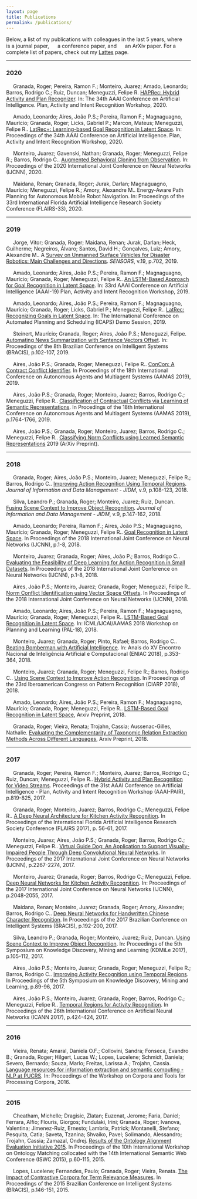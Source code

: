 ```yaml
---
layout: page
title: Publications
permalink: /publications/
---
```


Below, a list of my publications with colleagues in the last 5 years, where <img src="https://raw.githubusercontent.com/rogergranada/rogergranada.github.io/master/images/jo.svg" width="15" height="15"/> is a journal paper, <img src="https://raw.githubusercontent.com/rogergranada/rogergranada.github.io/master/images/cf.svg" width="15" height="15"/> a conference paper, and <img src="https://raw.githubusercontent.com/rogergranada/rogergranada.github.io/master/images/ot.svg" width="15" height="15"/> an ArXiv paper. For a complete list of papers, check out my [Lattes](http://lattes.cnpq.br/8302681523696256) page.

---
### 2020

<img src="https://raw.githubusercontent.com/rogergranada/rogergranada.github.io/master/images/cf.svg" width="15" height="15"/> Granada, Roger; Pereira, Ramon F.; Monteiro, Juarez; Amado, Leonardo; Barros, Rodrigo C.; Ruiz, Duncan; Meneguzzi, Felipe R. [HAPRec: Hybrid Activity and Plan Recognizer](https://arxiv.org/abs/2004.13482). In: The 34th AAAI Conference on Artificial Intelligence. Plan, Activity and Intent Recognition Workshop, 2020.

<img src="https://raw.githubusercontent.com/rogergranada/rogergranada.github.io/master/images/cf.svg" width="15" height="15"/> Amado, Leonardo; Aires, João P.S.; Pereira, Ramon F.; Magnaguagno, Maurício; Granada, Roger; Licks, Gabriel P.; Marcon, Mateus; Meneguzzi, Felipe R.. [LatRec+: Learning-based Goal Recognition in Latent Space](https://www.youtube.com/watch?v=lSgvye2erHk). In: Proceedings of the 34th AAAI Conference on Artificial Intelligence. Plan, Activity and Intent Recognition Workshop, 2020.

<img src="https://raw.githubusercontent.com/rogergranada/rogergranada.github.io/master/images/cf.svg" width="15" height="15"/> Monteiro, Juarez; Gavenski, Nathan; Granada, Roger; Meneguzzi, Felipe R.; Barros, Rodrigo C.. [Augmented Behavioral Cloning from Observation](https://arxiv.org/abs/2004.13529). In: Proceedings of the 2020 International Joint Conference on Neural Networks (IJCNN), 2020.

<img src="https://raw.githubusercontent.com/rogergranada/rogergranada.github.io/master/images/cf.svg" width="15" height="15"/> Maidana, Renan; Granada, Roger; Jurak, Darlan; Magnaguagno, Maurício; Meneguzzi, Felipe R.; Amory, Alexandre M.. Energy-Aware Path Planning for Autonomous Mobile Robot Navigation. In: Proceedings of the 33rd International Florida Artificial Intelligence Research Society Conference (FLAIRS-33), 2020.

---
### 2019

<img src="https://raw.githubusercontent.com/rogergranada/rogergranada.github.io/master/images/jo.svg" width="15" height="15"/> Jorge, Vitor; Granada, Roger; Maidana, Renan; Jurak, Darlan; Heck, Guilherme; Negreiros, Álvaro; Santos, David H.; Gonçalves, Luiz; Amory, Alexandre M.. A [Survey on Unmanned Surface Vehicles for Disaster Robotics: Main Challenges and Directions](http://https://www.mdpi.com/1424-8220/19/3/702). *SENSORS*, v.19, p.702, 2019.

<img src="https://raw.githubusercontent.com/rogergranada/rogergranada.github.io/master/images/cf.svg" width="15" height="15"/> Amado, Leonardo; Aires, João P.S.; Pereira, Ramon F.; Magnaguagno, Maurício; Granada, Roger; Meneguzzi, Felipe R.. [An LSTM-Based Approach for Goal Recognition in Latent Space](http://www.planrec.org/PAIR/Resources.html). In: 33rd AAAI Conference on Artificial Intelligence (AAAI-19) Plan, Activity and Intent Recognition Workshop, 2019.

<img src="https://raw.githubusercontent.com/rogergranada/rogergranada.github.io/master/images/cf.svg" width="15" height="15"/> Amado, Leonardo; Aires, João P.S.; Pereira, Ramon F.; Magnaguagno, Maurício; Granada, Roger; Licks, Gabriel P.; Meneguzzi, Felipe R.. [LatRec: Recognizing Goals in Latent Space](http://www.meneguzzi.eu/felipe/pubs/icaps-latrec-demo-2019.pdf). In: The International Conference on Automated Planning and Scheduling (ICAPS) Demo Session, 2019.

<img src="https://raw.githubusercontent.com/rogergranada/rogergranada.github.io/master/images/cf.svg" width="15" height="15"/> Steinert, Maurício; Granada, Roger; Aires, João P.S.; Meneguzzi, Felipe. [Automating News Summarization with Sentence Vectors Offset](https://doi.org/10.1109/BRACIS.2019.00027). In: Proceedings of the 8th Brazilian Conference on Intelligent Systems (BRACIS), p.102-107, 2019.


<img src="https://raw.githubusercontent.com/rogergranada/rogergranada.github.io/master/images/cf.svg" width="15" height="15"/> Aires, João P.S.; Granada, Roger; Meneguzzi, Felipe R.. [ConCon: A Contract Conflict Identifier](http://www.ifaamas.org/Proceedings/aamas2019/pdfs/p2327.pdf). In Proceedings of the 18th International Conference on Autonomous Agents and Multiagent Systems (AAMAS 2019), 2019.

<img src="https://raw.githubusercontent.com/rogergranada/rogergranada.github.io/master/images/cf.svg" width="15" height="15"/> Aires, João P.S.; Granada, Roger; Monteiro, Juarez; Barros, Rodrigo C.; Meneguzzi, Felipe R.. [Classification of Contractual Conflicts via Learning of Semantic Representations](http://www.ifaamas.org/Proceedings/aamas2019/pdfs/p1764.pdf). In Procedings of the 18th International Conference on Autonomous Agents and Multiagent Systems (AAMAS 2019), p.1764-1766, 2019.

<img src="https://raw.githubusercontent.com/rogergranada/rogergranada.github.io/master/images/ot.svg" width="15" height="15"/> Aires, João P.S.; Granada, Roger; Monteiro, Juarez; Barros, Rodrigo C.; Meneguzzi, Felipe R.. [Classifying Norm Conflicts using Learned Semantic Representations](https://arxiv.org/abs/1906.02121) 2019 (ArXiv Preprint).

---
### 2018

<img src="https://raw.githubusercontent.com/rogergranada/rogergranada.github.io/master/images/jo.svg" width="15" height="15"/> Granada, Roger; Aires, João P.S.; Monteiro, Juarez; Meneguzzi, Felipe R.; Barros, Rodrigo C.. [Improving Action Recognition Using Temporal Regions](http://https://periodicos.ufmg.br/index.php/jidm/issue/view/655). *Journal of Information and Data Management - JIDM*, v.9, p.108-123, 2018.

<img src="https://raw.githubusercontent.com/rogergranada/rogergranada.github.io/master/images/jo.svg" width="15" height="15"/> Silva, Leandro P.; Granada, Roger; Monteiro, Juarez; Ruiz, Duncan. [Fusing Scene Context to Improve Object Recognition](http://https://periodicos.ufmg.br/index.php/jidm/issue/view/655). *Journal of Information and Data Management - JIDM*, v.9, p.147-162, 2018.

<img src="https://raw.githubusercontent.com/rogergranada/rogergranada.github.io/master/images/cf.svg" width="15" height="15"/> Amado, Leonardo; Pereira, Ramon F.; Aires, João P.S.; Magnaguagno, Maurício; Granada, Roger; Meneguzzi, Felipe R.. [Goal Recognition in Latent Space](http://https://ieeexplore.ieee.org/document/8489653). In Proceedings of the 2018 International Joint Conference on Neural Networks (IJCNN), p.1-8, 2018.

<img src="https://raw.githubusercontent.com/rogergranada/rogergranada.github.io/master/images/cf.svg" width="15" height="15"/> Monteiro, Juarez; Granada, Roger; Aires, João P.; Barros, Rodrigo C.. [Evaluating the Feasibility of Deep Learning for Action Recognition in Small Datasets](http://https://ieeexplore.ieee.org/document/8489297). In Proceedings of the 2018 International Joint Conference on Neural Networks (IJCNN), p.1-8, 2018.

<img src="https://raw.githubusercontent.com/rogergranada/rogergranada.github.io/master/images/cf.svg" width="15" height="15"/> Aires, João P.S.; Monteiro, Juarez; Granada, Roger; Meneguzzi, Felipe R.. [Norm Conflict Identification using Vector Space Offsets](http://https://ieeexplore.ieee.org/document/8489119). In Proceedings of the 2018 International Joint Conference on Neural Networks (IJCNN), 2018.

<img src="https://raw.githubusercontent.com/rogergranada/rogergranada.github.io/master/images/cf.svg" width="15" height="15"/> Amado, Leonardo; Aires, João P.S.; Pereira, Ramon F.; Magnaguagno, Maurício; Granada, Roger; Meneguzzi, Felipe R.. [LSTM-Based Goal Recognition in Latent Space](http://https://arxiv.org/abs/1808.05249). In: ICML/IJCAI/AAMAS 2018 Workshop on Planning and Learning (PAL-18), 2018.

<img src="https://raw.githubusercontent.com/rogergranada/rogergranada.github.io/master/images/cf.svg" width="15" height="15"/> Monteiro, Juarez; Granada, Roger; Pinto, Rafael; Barros, Rodrigo C.. [Beating Bomberman with Artificial Intelligence](http://portaldeconteudo.sbc.org.br/index.php/eniac/article/view/4430/4354). In: Anais do XV Encontro Nacional de Inteligência Artificial e Computacional (ENIAC 2018), p.353-364, 2018.

<img src="https://raw.githubusercontent.com/rogergranada/rogergranada.github.io/master/images/cf.svg" width="15" height="15"/> Monteiro, Juarez; Granada, Roger; Meneguzzi, Felipe R.; Barros, Rodrigo C.. [Using Scene Context to Improve Action Recognition](http://doi.org/10.1007/978-3-030-13469-3_110). In Proceedings of the 23rd Iberoamerican Congress on Pattern Recognition (CIARP 2018), 2018.

<img src="https://raw.githubusercontent.com/rogergranada/rogergranada.github.io/master/images/ot.svg" width="15" height="15"/> Amado, Leonardo; Aires, João P.S.; Pereira, Ramon F.; Magnaguagno, Maurício; Granada, Roger; Meneguzzi, Felipe R.. [LSTM-Based Goal Recognition in Latent Space](http://https://arxiv.org/abs/1808.05249), Arxiv Preprint, 2018.

<img src="https://raw.githubusercontent.com/rogergranada/rogergranada.github.io/master/images/ot.svg" width="15" height="15"/> Granada, Roger; Vieira, Renata; Trojahn, Cassia; Aussenac-Gilles, Nathalie. [Evaluating the Complementarity of Taxonomic Relation Extraction Methods Across Different Languages](https://arxiv.org/abs/1811.03245), Arxiv Preprint, 2018.

---
### 2017

<img src="https://raw.githubusercontent.com/rogergranada/rogergranada.github.io/master/images/cf.svg" width="15" height="15"/> Granada, Roger; Pereira, Ramon F.; Monteiro, Juarez; Barros, Rodrigo C.; Ruiz, Duncan; Meneguzzi, Felipe R.. [Hybrid Activity and Plan Recognition for Video Streams](https://aaai.org/ocs/index.php/WS/AAAIW17/paper/view/15117). Proceedings of the 31st AAAI Conference on Artificial Intelligence - Plan, Activity and Intent Recognition Workshop (AAAI-PAIR), p.819-825, 2017. 

<img src="https://raw.githubusercontent.com/rogergranada/rogergranada.github.io/master/images/cf.svg" width="15" height="15"/> Granada, Roger; Monteiro, Juarez; Barros, Rodrigo C.; Meneguzzi, Felipe R.. [A Deep Neural Architecture for Kitchen Activity Recognition](http://https://aaai.org/ocs/index.php/FLAIRS/FLAIRS17/paper/view/15411). In Proceedings of the International Florida Artificial Intelligence Research Society Conference (FLAIRS 2017), p. 56-61, 2017.

<img src="https://raw.githubusercontent.com/rogergranada/rogergranada.github.io/master/images/cf.svg" width="15" height="15"/> Monteiro, Juarez; Aires, João P.S.; Granada, Roger; Barros, Rodrigo C.; Meneguzzi, Felipe R.. [Virtual Guide Dog: An Application to Support Visually-Impaired People Through Deep Convolutional Neural Networks](http://doi.org/10.1109/IJCNN.2017.7966130). In Proceedings of the 2017 International Joint Conference on Neural Networks (IJCNN), p.2267-2274, 2017.

<img src="https://raw.githubusercontent.com/rogergranada/rogergranada.github.io/master/images/cf.svg" width="15" height="15"/> Monteiro, Juarez; Granada, Roger; Barros, Rodrigo C.; Meneguzzi, Felipe. [Deep Neural Networks for Kitchen Activity Recognition](http://https://doi.org/10.1109/IJCNN.2017.7966102). In: Proceedings of the 2017 International Joint Conference on Neural Networks (IJCNN), p.2048-2055, 2017.

<img src="https://raw.githubusercontent.com/rogergranada/rogergranada.github.io/master/images/cf.svg" width="15" height="15"/> Maidana, Renan; Monteiro, Juarez; Granada, Roger; Amory, Alexandre; Barros, Rodrigo C.. [Deep Neural Networks for Handwritten Chinese Character Recognition](http://https://ieeexplore.ieee.org/document/8247052). In Proceedings of the 2017 Brazilian Conference on Intelligent Systems (BRACIS), p.192-200, 2017.

<img src="https://raw.githubusercontent.com/rogergranada/rogergranada.github.io/master/images/cf.svg" width="15" height="15"/> Silva, Leandro P.; Granada, Roger; Monteiro, Juarez; Ruiz, Duncan. [Using Scene Context to Improve Object Recognition](http://www.facom.ufu.br/~kdmile/proceedings/anais-kdmile-2017.pdf). In: Proceedings of the 5th Symposium on Knowledge Discovery, Mining and Learning (KDMiLe 2017), p.105-112, 2017.

<img src="https://raw.githubusercontent.com/rogergranada/rogergranada.github.io/master/images/cf.svg" width="15" height="15"/> Aires, João P.S.; Monteiro, Juarez; Granada, Roger; Meneguzzi, Felipe R.; Barros, Rodrigo C.. [Improving Activity Recognition using Temporal Regions](http://www.facom.ufu.br/~kdmile/proceedings/anais-kdmile-2017.pdf). In Proceedings of the 5th Symposium on Knowledge Discovery, Mining and Learning, p.89-96, 2017.

<img src="https://raw.githubusercontent.com/rogergranada/rogergranada.github.io/master/images/cf.svg" width="15" height="15"/> Aires, João P.S.; Monteiro, Juarez; Granada, Roger; Barros, Rodrigo C.; Meneguzzi, Felipe R.. [Temporal Regions for Activity Recognition](http://doi.org/10.1007/978-3-319-68600-4). In Proceedings of the 26th International Conference on Artificial Neural Networks (ICANN 2017), p.424-424, 2017.

---
### 2016

<img src="https://raw.githubusercontent.com/rogergranada/rogergranada.github.io/master/images/cf.svg" width="15" height="15"/> Vieira, Renata; Amaral, Daniela O.F.; Collovini, Sandra; Fonseca, Evandro B.; Granada, Roger; Hilgert, Lucas W.; Lopes, Lucelene; Schmidt, Daniela; Severo, Bernardo; Souza, Marlo; Freitas, Larissa A.; Trojahn, Cassia. [Language resources for information extraction and semantic computing - NLP at PUCRS](http://propor2016.di.fc.ul.pt/?page_id=383). In: Proceedings of the Workshop on Corpora and Tools for Processing Corpora, 2016.

---
### 2015

<img src="https://raw.githubusercontent.com/rogergranada/rogergranada.github.io/master/images/cf.svg" width="15" height="15"/> Cheatham, Michelle; Dragisic, Zlatan; Euzenat, Jerome; Faria, Daniel; Ferrara, Alfio; Flouris, Giorgos; Fundulaki, Irini; Granada, Roger; Ivanova, Valentina; Jimenez-Ruiz, Ernesto; Lambrix, Patrick; Montanelli, Stefano; Pesquita, Catia; Saveta, Tzanina; Shvaiko, Pavel; Solimando, Alessandro; Trojahn, Cassia; Zamazal, Ondrej. [Results of the Ontology Alignment Evaluation Initiative 2015](http://ceur-ws.org/Vol-1545/oaei15_paper0.pdf). In Proceedings of the 10th International Workshop on Ontology Matching collocated with the 14th International Semantic Web Conference (ISWC 2015), p.60-115, 2015.

<img src="https://raw.githubusercontent.com/rogergranada/rogergranada.github.io/master/images/cf.svg" width="15" height="15"/> Lopes, Lucelene; Fernandes, Paulo; Granada, Roger; Vieira, Renata. [The Impact of Contrastive Corpora for Term Relevance Measures](http://doi.org/10.1109/bracis.2015.16). In Proceedings of the 2015 Brazilian Conference on Intelligent Systems (BRACIS), p.146-151, 2015.
